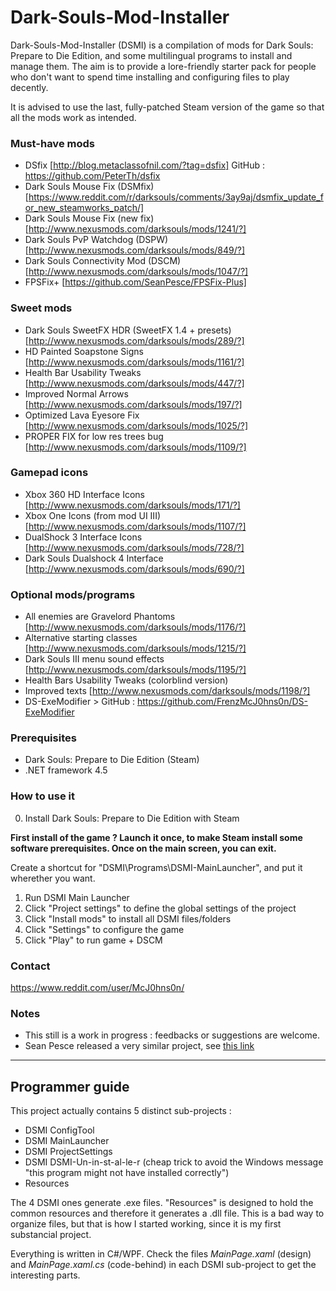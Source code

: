 # Dark-Souls-Mod-Installer
Dark-Souls-Mod-Installer (DSMI) is a compilation of mods for Dark Souls: Prepare to Die Edition, and some multilingual programs to install and manage them. The aim is to provide a lore-friendly starter pack for people who don't want to spend time installing and configuring files to play decently.

It is advised to use the last, fully-patched Steam version of the game so that all the mods work as intended.

### Must-have mods
- DSfix [http://blog.metaclassofnil.com/?tag=dsfix] GitHub : https://github.com/PeterTh/dsfix
- Dark Souls Mouse Fix (DSMfix) [https://www.reddit.com/r/darksouls/comments/3ay9aj/dsmfix_update_for_new_steamworks_patch/]
- Dark Souls Mouse Fix (new fix) [http://www.nexusmods.com/darksouls/mods/1241/?]
- Dark Souls PvP Watchdog (DSPW) [http://www.nexusmods.com/darksouls/mods/849/?]
- Dark Souls Connectivity Mod (DSCM) [http://www.nexusmods.com/darksouls/mods/1047/?]
- FPSFix+ [https://github.com/SeanPesce/FPSFix-Plus]

### Sweet mods
- Dark Souls SweetFX HDR (SweetFX 1.4 + presets) [http://www.nexusmods.com/darksouls/mods/289/?]
- HD Painted Soapstone Signs [http://www.nexusmods.com/darksouls/mods/1161/?]
- Health Bar Usability Tweaks [http://www.nexusmods.com/darksouls/mods/447/?]
- Improved Normal Arrows [http://www.nexusmods.com/darksouls/mods/197/?]
- Optimized Lava Eyesore Fix [http://www.nexusmods.com/darksouls/mods/1025/?]
- PROPER FIX for low res trees bug [http://www.nexusmods.com/darksouls/mods/1109/?]

### Gamepad icons
- Xbox 360 HD Interface Icons [http://www.nexusmods.com/darksouls/mods/171/?]
- Xbox One Icons (from mod UI III) [http://www.nexusmods.com/darksouls/mods/1107/?]
- DualShock 3 Interface Icons [http://www.nexusmods.com/darksouls/mods/728/?]
- Dark Souls Dualshock 4 Interface [http://www.nexusmods.com/darksouls/mods/690/?]

### Optional mods/programs
- All enemies are Gravelord Phantoms [http://www.nexusmods.com/darksouls/mods/1176/?]
- Alternative starting classes [http://www.nexusmods.com/darksouls/mods/1215/?]
- Dark Souls III menu sound effects [http://www.nexusmods.com/darksouls/mods/1195/?]
- Health Bars Usability Tweaks (colorblind version)
- Improved texts [http://www.nexusmods.com/darksouls/mods/1198/?]
- DS-ExeModifier > GitHub : https://github.com/FrenzMcJ0hns0n/DS-ExeModifier


### Prerequisites
- Dark Souls: Prepare to Die Edition (Steam)
- .NET framework 4.5


### How to use it
0) Install Dark Souls: Prepare to Die Edition with Steam
   
**First install of the game ?
Launch it once, to make Steam install some software prerequisites. Once on the main screen, you can exit.**

Create a shortcut for "DSMI\Programs\DSMI-MainLauncher", and put it wherether you want.

1) Run DSMI Main Launcher
2) Click "Project settings" to define the global settings of the project
3) Click "Install mods" to install all DSMI files/folders
4) Click "Settings" to configure the game
5) Click "Play" to run game + DSCM


### Contact
https://www.reddit.com/user/McJ0hns0n/


### Notes
- This still is a work in progress : feedbacks or suggestions are welcome.
- Sean Pesce released a very similar project, see [this link](https://www.reddit.com/r/DarkSoulsMods/comments/64gevf/release_das1_dark_souls_configuration_utility/)

---------------------------------------------------------------------------------------------------------------------------------------

## Programmer guide

This project actually contains 5 distinct sub-projects : 
- DSMI ConfigTool
- DSMI MainLauncher
- DSMI ProjectSettings
- DSMI DSMI-Un-in-st-al-le-r (cheap trick to avoid the Windows message "this program might not have installed correctly")
- Resources

The 4 DSMI ones generate .exe files. "Resources" is designed to hold the common resources and therefore it generates a .dll file. This is a bad way to organize files, but that is how I started working, since it is my first substancial project. 

Everything is written in C#/WPF. Check the files *MainPage.xaml* (design) and *MainPage.xaml.cs* (code-behind) in each DSMI sub-project to get the interesting parts.
